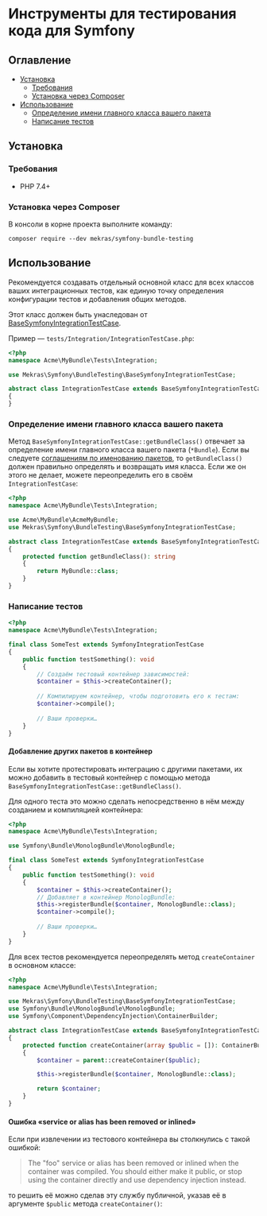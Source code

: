 # Инструменты для тестирования кода для Symfony

## Оглавление

- [Установка](#установка)
  - [Требования](#требования)
  - [Установка через Composer](#установка-через-composer)
- [Использование](#использование)
  - [Определение имени главного класса вашего пакета](#определение-имени-главного-класса-вашего-пакета)
  - [Написание тестов](#написание-тестов)

## Установка

### Требования

- PHP 7.4+

### Установка через Composer

В консоли в корне проекта выполните команду:

    composer require --dev mekras/symfony-bundle-testing

## Использование

Рекомендуется создавать отдельный основной класс для всех классов ваших интеграционных тестов, как
единую точку определения конфигурации тестов и добавления общих методов.

Этот класс должен быть унаследован от 
[BaseSymfonyIntegrationTestCase](src/BaseSymfonyIntegrationTestCase.php).

Пример — `tests/Integration/IntegrationTestCase.php`:

```php
<?php
namespace Acme\MyBundle\Tests\Integration;

use Mekras\Symfony\BundleTesting\BaseSymfonyIntegrationTestCase;

abstract class IntegrationTestCase extends BaseSymfonyIntegrationTestCase
{
}
```

### Определение имени главного класса вашего пакета

Метод `BaseSymfonyIntegrationTestCase::getBundleClass()` отвечает за определение имени главного
класса вашего пакета (`*Bundle`). Если вы следуете
[соглашениям по именованию пакетов](https://symfony.com/doc/current/bundles/best_practices.html#bundles-naming-conventions),
то `getBundleClass()` должен правильно определять и возвращать имя класса. Если же он этого не
делает, можете переопределить его в своём `IntegrationTestCase`:

```php
<?php
namespace Acme\MyBundle\Tests\Integration;

use Acme\MyBundle\AcmeMyBundle;
use Mekras\Symfony\BundleTesting\BaseSymfonyIntegrationTestCase;

abstract class IntegrationTestCase extends BaseSymfonyIntegrationTestCase
{
    protected function getBundleClass(): string
    {
        return MyBundle::class;
    }
}
```

### Написание тестов

```php
<?php
namespace Acme\MyBundle\Tests\Integration;

final class SomeTest extends SymfonyIntegrationTestCase
{
    public function testSomething(): void
    {
        // Создаём тестовый контейнер зависимостей:
        $container = $this->createContainer();
        
        // Компилируем контейнер, чтобы подготовить его к тестам:
        $container->compile();
        
        // Ваши проверки…
    }
}
```

#### Добавление других пакетов в контейнер

Если вы хотите протестировать интеграцию с другими пакетами, их можно добавить в тестовый контейнер
с помощью метода `BaseSymfonyIntegrationTestCase::getBundleClass()`.

Для одного теста это можно сделать непосредственно в нём между созданием и компиляцией контейнера:

```php
<?php
namespace Acme\MyBundle\Tests\Integration;

use Symfony\Bundle\MonologBundle\MonologBundle;

final class SomeTest extends SymfonyIntegrationTestCase
{
    public function testSomething(): void
    {
        $container = $this->createContainer();
        // Добавляет в контейнер MonologBundle:
        $this->registerBundle($container, MonologBundle::class);
        $container->compile();
        
        // Ваши проверки…
    }
}
```

Для всех тестов рекомендуется переопределять метод `createContainer` в основном классе:

```php
<?php
namespace Acme\MyBundle\Tests\Integration;

use Mekras\Symfony\BundleTesting\BaseSymfonyIntegrationTestCase;
use Symfony\Bundle\MonologBundle\MonologBundle;
use Symfony\Component\DependencyInjection\ContainerBuilder;

abstract class IntegrationTestCase extends BaseSymfonyIntegrationTestCase
{
    protected function createContainer(array $public = []): ContainerBuilder
    {
        $container = parent::createContainer($public);

        $this->registerBundle($container, MonologBundle::class);

        return $container;
    }
}
```

#### Ошибка «service or alias has been removed or inlined»

Если при извлечении из тестового контейнера вы столкнулись с такой ошибкой:

> The "foo" service or alias has been removed or inlined when the container was compiled.
> You should either make it public, or stop using the container directly and use dependency
> injection instead.
 
то решить её можно сделав эту службу публичной, указав её в аргументе `$public` метода
`createContainer()`:

